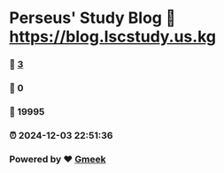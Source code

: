 # Perseus' Study Blog :link: https://blog.lscstudy.us.kg 
### :page_facing_up: [3](https://blog.lscstudy.us.kg/tag.html) 
### :speech_balloon: 0 
### :hibiscus: 19995 
### :alarm_clock: 2024-12-03 22:51:36 
### Powered by :heart: [Gmeek](https://github.com/Meekdai/Gmeek)
